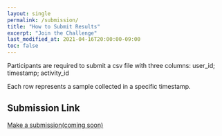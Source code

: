 ```yaml
---
layout: single
permalink: /submission/
title: "How to Submit Results"
excerpt: "Join the Challenge"
last_modified_at: 2021-04-16T20:00:00-09:00
toc: false
---
```

Participants are required to submit a csv file with three columns:
user_id; timestamp; activity_id

Each row represents a sample collected in a specific timestamp.

## Submission Link
[Make a submission(coming soon)]()


